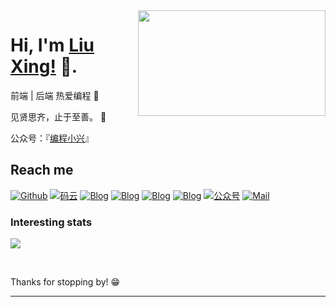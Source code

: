<img align="right" width="300" height="169" src="https://github.com/miluluyo/photo_gallery/blob/master/maid.gif?raw=true">

# Hi, I'm [Liu Xing!](https://www.cnblogs.com/liuxing98/) 👋.

前端 | 后端 热爱编程 :hatching_chick:

见贤思齐，止于至善。 :running:

公众号：『<a href="https://github.com/liuxing997/static-resource/blob/main/mine/gzh.png" tarnk="_black">编程小兴</a>』

## Reach me 
[![Github](https://img.shields.io/github/followers/liuxing997?label=Github&style=social)](https://github.com/liuxing997)
[![码云](https://img.shields.io/badge/gitee-liuxing997-red)](https://gitee.com/liuxing997)
[![Blog](https://img.shields.io/badge/blog-博客园-blue)](https://www.cnblogs.com/liuxing997/)
[![Blog](https://img.shields.io/badge/blog-reco-pink)](https://www.liuyingxing.com/reco/)
[![Blog](https://img.shields.io/badge/blog-hope-lilac)](https://www.liuyingxing.com/hope/)
[![Blog](https://img.shields.io/badge/blog-CSDN-green)](https://blog.csdn.net/ChaunceyLX)
[![公众号](https://img.shields.io/badge/公众号-编程小兴-green)](https://github.com/liuxing997/static-resource/blob/main/mine/gzh.png)
[![Mail](https://img.shields.io/badge/mail-liuxing997@foxmail.com-red)](mailto:liuxing997@foxmail.com)


### Interesting stats

<a href="#">
  <img align="center" src="https://github-readme-stats.vercel.app/api?username=liuxing997" />
</a>
<!--&nbsp;
<a href="#">
  <img align="center" src="https://github-readme-stats.vercel.app/api/top-langs/?username=liuxing997&layout=compact" />
</a>
-->

&nbsp;

Thanks for stopping by! 😁

---

















